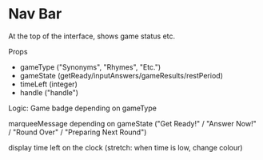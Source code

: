 # Nav Bar
At the top of the interface, shows game status etc.

Props
- gameType  ("Synonyms", "Rhymes", "Etc.")
- gameState (getReady/inputAnswers/gameResults/restPeriod)
- timeLeft (integer)
- handle ("handle")

Logic:
Game badge depending on gameType

marqueeMessage depending on gameState ("Get Ready!" / "Answer Now!" / "Round Over" / "Preparing Next Round")

display time left on the clock (stretch: when time is low, change colour)

